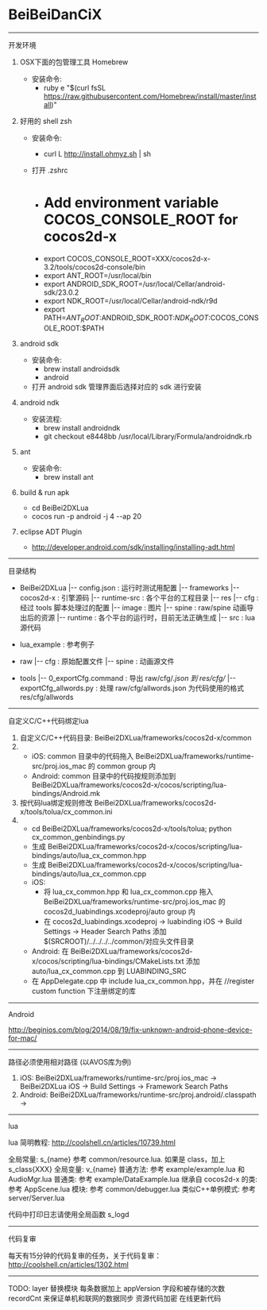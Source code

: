 BeiBeiDanCiX
============

----------------------------------------------------------------------------------------
开发环境

1. OSX下面的包管理工具 Homebrew
   - 安装命令:
     - ruby ­e "$(curl ­fsSL https://raw.githubusercontent.com/Homebrew/install/master/install)"

2. 好用的 shell zsh
   - 安装命令:
     - curl ­L http://install.ohmyz.sh | sh

   - 打开 .zshrc
       - # Add environment variable COCOS_CONSOLE_ROOT for cocos2d-x
       - export COCOS_CONSOLE_ROOT=XXX/cocos2d-x-3.2/tools/cocos2d-console/bin
       - export ANT_ROOT=/usr/local/bin
       - export ANDROID_SDK_ROOT=/usr/local/Cellar/android-sdk/23.0.2
       - export NDK_ROOT=/usr/local/Cellar/android-ndk/r9d
       - export PATH=$ANT_ROOT:$ANDROID_SDK_ROOT:$NDK_ROOT:$COCOS_CONSOLE_ROOT:$PATH

3. android sdk
   - 安装命令:
      - brew install android­sdk
      - android
   - 打开 android sdk 管理界面后选择对应的 sdk 进行安装

3. android­ ndk
   - 安装流程:
      - brew install android­ndk
      - git checkout e8448bb /usr/local/Library/Formula/android­ndk.rb

4. ant
   - 安装命令:
      - brew install ant

5. build & run apk
    - cd BeiBei2DXLua
    - cocos run -p android -j 4 --ap 20

6. eclipse ADT Plugin
    - http://developer.android.com/sdk/installing/installing-adt.html

----------------------------------------------------------------------------------------
目录结构

- BeiBei2DXLua
    |-- config.json : 运行时测试用配置
    |-- frameworks
        |-- cocos2d-x : 引擎源码
        |-- runtime-src : 各个平台的工程目录
    |-- res
        |-- cfg : 经过 tools 脚本处理过的配置
        |-- image : 图片
        |-- spine : raw/spine 动画导出后的资源
    |-- runtime : 各个平台的运行时，目前无法正确生成
    |-- src : lua 源代码

- lua_example : 参考例子

- raw
    |-- cfg : 原始配置文件
    |-- spine : 动画源文件

- tools
    |-- 0_exportCfg.command : 导出 raw/cfg/*.json 到 res/cfg/*
    |-- exportCfg_allwords.py : 处理 raw/cfg/allwords.json 为代码使用的格式 res/cfg/allwords

----------------------------------------------------------------------------------------
自定义C/C++代码绑定lua

1. 自定义C/C++代码目录: BeiBei2DXLua/frameworks/cocos2d-x/common
2. - iOS: common 目录中的代码拖入 BeiBei2DXLua/frameworks/runtime-src/proj.ios_mac 的 common group 内 
   - Android: common 目录中的代码按规则添加到 BeiBei2DXLua/frameworks/cocos2d-x/cocos/scripting/lua-bindings/Android.mk
3. 按代码lua绑定规则修改 BeiBei2DXLua/frameworks/cocos2d-x/tools/tolua/cx_common.ini
4. - cd BeiBei2DXLua/frameworks/cocos2d-x/tools/tolua; python cx_common_genbindings.py
   - 生成 BeiBei2DXLua/frameworks/cocos2d-x/cocos/scripting/lua-bindings/auto/lua_cx_common.hpp
   - 生成 BeiBei2DXLua/frameworks/cocos2d-x/cocos/scripting/lua-bindings/auto/lua_cx_common.cpp
   - iOS: 
       * 将 lua_cx_common.hpp 和 lua_cx_common.cpp 拖入 BeiBei2DXLua/frameworks/runtime-src/proj.ios_mac 的 cocos2d_luabindings.xcodeproj/auto group 内
       * 在 cocos2d_luabindings.xcodeproj -> luabinding iOS -> Build Settings -> Header Search Paths 添加 $(SRCROOT)/../../../../common/对应头文件目录
   - Android: 在 BeiBei2DXLua/frameworks/cocos2d-x/cocos/scripting/lua-bindings/CMakeLists.txt 添加 auto/lua_cx_common.cpp 到 LUABINDING_SRC
   - 在 AppDelegate.cpp 中 include lua_cx_common.hpp，并在 //register custom function 下注册绑定的库

----------------------------------------------------------------------------------------
Android 

http://beginios.com/blog/2014/08/19/fix-unknown-android-phone-device-for-mac/

----------------------------------------------------------------------------------------
路径必须使用相对路径 (以AVOS库为例)

1. iOS: BeiBei2DXLua/frameworks/runtime-src/proj.ios_mac -> BeiBei2DXLua iOS -> Build Settings -> Framework Search Paths 
2. Android: BeiBei2DXLua/frameworks/runtime-src/proj.android/.classpath -> <classpathentry kind="lib" path=xxx/>

----------------------------------------------------------------------------------------
lua

lua 简明教程: http://coolshell.cn/articles/10739.html

全局常量:  s_{name} 参考 common/resource.lua. 如果是 class，加上 s_class{XXX}
全局变量:  v_{name}
普通方法: 参考 example/example.lua 和 AudioMgr.lua
普通类: 参考 example/DataExample.lua
继承自 cocos2d-x 的类: 参考 AppScene.lua
模块: 参考 common/debugger.lua
类似C++单例模式: 参考 server/Server.lua

代码中打印日志请使用全局函数 s_logd

----------------------------------------------------------------------------------------
代码复审

每天有15分钟的代码复审的任务，关于代码复审：http://coolshell.cn/articles/1302.html

----------------------------------------------------------------------------------------

TODO:
layer 替换模块
每条数据加上 appVersion 字段和被存储的次数 recordCnt 来保证单机和联网的数据同步
资源代码加密
在线更新代码

